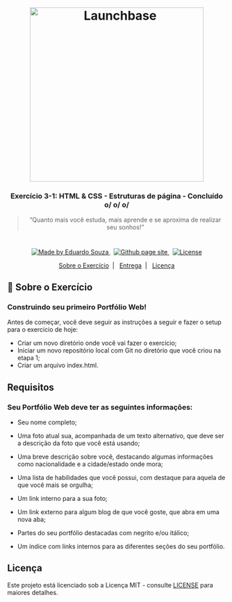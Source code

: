 <h1 align="center">
    <img alt="Launchbase" src="https://i.ibb.co/d4W2x4g/trybe.png" width="400px" />
</h1>

<h3 align="center">
  Exercício 3-1: HTML & CSS - Estruturas de página - Concluído o/ o/ o/
</h3>

<blockquote align="center">“Quanto mais você estuda, mais aprende e se aproxima de realizar seu sonhos!”</blockquote>

<h1></h1>

<!-- <div>
  <img src="https://i.ibb.co/S59Z6Hg/Desafio2-2.gif" alt="demo-web" height="425">
</div> -->

<p align="center">

  <a href="https://www.linkedin.com/in/eduardosouzaprogrammer/" target="_blank">
    <img alt="Made by Eduardo Souza" src="https://img.shields.io/badge/made%20by-Edu%20Souza-%23F8952D">
  </a>&nbsp;

 <a href="https://edusouza-programmer.github.io/" target="_blank">
<img alt="Github page site " src="https://img.shields.io/badge/Github%20page-Site-orange">
</a>&nbsp;

  <a href="LICENSE" >
    <img alt="License" src="https://img.shields.io/badge/license-MIT-%23F8952D">
  </a>

</p>

<p align="center">
  <a href="#rocket-sobre-o-exercicio">Sobre o Exercício</a>&nbsp;&nbsp;|&nbsp;&nbsp;
  <a href="#calendar-entrega">Entrega</a>&nbsp;&nbsp;|&nbsp;&nbsp;
  <a href="#memo-licença">Licença</a>
</p>

## :rocket: Sobre o Exercício

### Construindo seu primeiro Portfólio Web!

Antes de começar, você deve seguir as instruções a seguir e fazer o setup para o exercício de hoje:

-   Criar um novo diretório onde você vai fazer o exercício;
-   Iniciar um novo repositório local com Git no diretório que você criou na etapa 1;
-   Criar um arquivo index.html.

## Requisitos

### Seu Portfólio Web deve ter as seguintes informações:

-   Seu nome completo;

-   Uma foto atual sua, acompanhada de um texto alternativo, que deve ser a descrição da foto que você está usando;

-   Uma breve descrição sobre você, destacando algumas informações como nacionalidade e a cidade/estado onde mora;

-   Uma lista de habilidades que você possui, com destaque para aquela de que você mais se orgulha;

-   Um link interno para a sua foto;

-   Um link externo para algum blog de que você goste, que abra em uma nova aba;

-   Partes do seu portfólio destacadas com negrito e/ou itálico;

-   Um índice com links internos para as diferentes seções do seu portfólio.

## Licença

Este projeto está licenciado sob a Licença MIT - consulte [LICENSE](https://opensource.org/licenses/MIT) para maiores detalhes.
